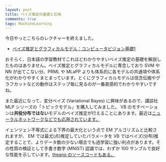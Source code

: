 ```yaml
---
layout: post
title: ベイズ推定の基礎と応用
comments: true
tags: MachineLearning
---
```


今日やっとこちらのレクチャーを終えました。

+ [ベイズ推定とグラフィカルモデル：コンピュータビジョン基礎1](https://www.udemy.com/computervision/learn/#/lecture/708360)

おそらく、日本語の学習教材でこれほどわかりやすいベイズ推定の基礎を解説したものはありません。ベイズ推定とグラフィカルモデルに専念しており SVM や NN が出てこない分、PRML や MLaPP よりも体系的に各モデルの共通項や体系化がわかりやすくまとまっています。とくにグラフィカルモデルは信念伝搬やグラフカットなどの動作はステップ毎に見るのが一番直感的でわかりやすいですね。

また最近になって、変分ベイズ (Variational Bayes) に興味があるので、講談社 MLP シリーズの「トピックモデル」を購入してみました。 VB のモチベーションは**共役分布ではない**モデルのベイズ推定が行えることにあります。最近は[ニューラルネットワークなどでも応用されています。](http://arxiv.org/abs/1312.6114)

イェンツェン不等式による下界の最大化という点で EM アルゴリズムと比較されますが、 EM では最尤(点)推定していたパラメータを VB ではベイズ(分布)推定することで、よりデータ数の少ない場合でも過学習に強い利点があります。その性質の検証として手書き数字 (MNIST) 認識では、わずか 100 サンプルで良好な性能を示しています。[theano のソースコードもある。](https://github.com/dpkingma/nips14-ssl)
